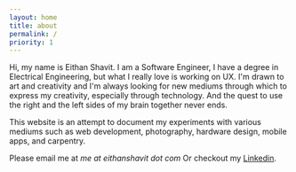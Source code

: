 ```yaml
---
layout: home
title: about
permalink: /
priority: 1
---
```


Hi, my name is Eithan Shavit. I am a Software Engineer, I have a degree in Electrical Engineering, but what I really love is working on UX. I'm drawn to art and creativity and I'm always looking for new mediums through which to express my creativity, especially through technology. And the quest to use the right and the left sides of my brain together never ends.

This website is an attempt to document my experiments with various mediums such as web development, photography, hardware design, mobile apps, and carpentry.

Please email me at *me at eithanshavit dot com*
Or checkout my [Linkedin](https://www.linkedin.com/pub/eithan-shavit/2a/773/242).
